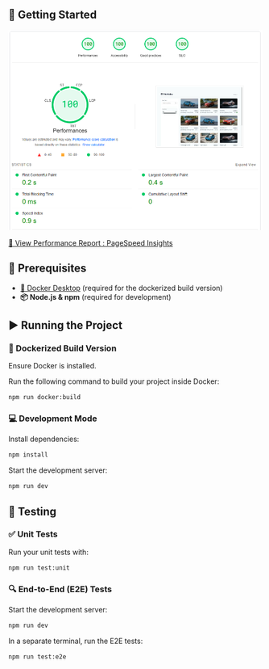 ## 🚀 Getting Started

![Page Performance](public/performance.png)

[🔗 View Performance Report : PageSpeed Insights](https://pagespeed.web.dev/analysis/https-vehicle-listing-system-netlify-app-vehicles/31mdwq8ov5?form_factor=desktop)

## 📌 Prerequisites

- [🐳 Docker Desktop](https://www.docker.com/products/docker-desktop/) (required for the dockerized build version)
- **📦 Node.js & npm** (required for development)

## ▶️ Running the Project

### 🐳 Dockerized Build Version

Ensure Docker is installed.

Run the following command to build your project inside Docker:

```bash
npm run docker:build
```

### 💻 Development Mode

Install dependencies:

```bash
npm install
```

Start the development server:

```bash
npm run dev
```

## 🧪 Testing

### ✅ Unit Tests

Run your unit tests with:

```bash
npm run test:unit
```

### 🔍 End-to-End (E2E) Tests

Start the development server:

```bash
npm run dev
```

In a separate terminal, run the E2E tests:

```bash
npm run test:e2e
```
